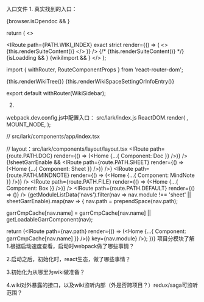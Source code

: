 入口文件
1.
真实找到的入口：
<!-- src/pc/app/index.tsx -->

<!-- src/pc/app/index.tsx -->
<Provider store={store}>
  {browser.isOpendoc && <OpendocApp />}
  <ConnectedRouter history={history} store={store}>
    <Layout />
  </ConnectedRouter>
  <MultiStageRenderContainer keepalive renderOnTimeout renderWhen={renderWhenBusinessDone}>
    <AppChunksPreloader />
  </MultiStageRenderContainer>
</Provider>

<!-- layout -->

<!-- 项目首页：
src/application/pc/components/route-main/RouteMain.tsx -->


<!-- wiki首页
src/application/pc/components/route-main/RouteMain.tsx -->

<!-- src/wiki/components/wiki-route-entry/index.tsx -->

<!-- src/wiki/components/WikiDetailV2/WikiDetailV2.tsx -->
return (
      <>
        <div className="wiki-space-content-container">
          <WikiSidebarV2 />
          <div className="wiki-space-right-area">
            <Switch>
              <IRoute
                path={PATH.WIKI_INDEX}
                exact
                strict
                render={() => (
                  <>
                    <WikiSuiteNavbar />
                    {this.renderSuiteContent()}
                  </>
                )}
              />
              <IRoute path={PATH.WIKI_SPACE_SETTING} exact strict component={SpaceSettingsV3} />
            </Switch>
            {/* <WikiSuiteNavbar />
            {this.renderSuiteContent()} */}
          </div>
        </div>
        {isLoadding && <Loading />}
        {wikiImport && <ProgressViewer />}
      </>
    );

<!-- 侧边栏WikiSidebarV2 -->
<!-- src/wiki/components/wiki-sidebar-v2/WikiSidebar.tsx -->
import { withRouter, RouteComponentProps } from 'react-router-dom';

 <WikiSidebarContainer>
    <SidebarHeader />
    <SidebarMainArea>
      {this.renderWikiTree()}
    </SidebarMainArea>
    <SidebarBottomArea>
      {this.renderWikiSpaceSettingOrInfoEntry()}
    </SidebarBottomArea>

  </WikiSidebarContainer>

export default withRouter(WikiSidebar);

<!-- src/wiki/components/wiki-sidebar-v2/wiki-sidebar-container/index.ts -->

<!-- src/wiki/components/wiki-sidebar-v2/wiki-sidebar-container/WikiSidebarContainerV2.tsx -->




2.
webpack.dev.config.js中配置入口：
src/lark/index.js
ReactDOM.render(
    <App store={store} history={history} />,
    MOUNT_NODE,
  );

// src/lark/components/app/index.tsx
<Provider store={store}>
<ConnectedRouter history={history} store={store}>
  <LayoutRoute />
</ConnectedRouter>
</Provider>


// layout：src/lark/components/layout/layout.tsx
<Switch>
<IRoute path={route.PATH.DOC} render={() => (<Home {...{ Component: Doc }} />)} />
{!sheetGarrEnable && <IRoute path={route.PATH.SHEET} render={() => (<Home {...{ Component: Sheet }} />)} />}
<IRoute path={route.PATH.MINDNOTE} render={() => (<Home {...{ Component: MindNote }} />)} />
<IRoute path={route.PATH.FILE} render={() => (<Home {...{ Component: Box }} />)} />
<IRoute path={route.PATH.DEFAULT} render={() => (<Default />)} />
{getModuleListData('navs').filter(nav => nav.module !== 'sheet' || sheetGarrEnable).map(nav => {
  nav.path = prependSpace(nav.path);

  garrCmpCache[nav.name] = garrCmpCache[nav.name] || getLoadableGarrComponent(nav);

  return (<IRoute
    path={nav.path}
    render={() => (<Home {...{ Component: garrCmpCache[nav.name] }} />)}
    key={nav.module}
  />);
})}
</Switch>
<IRoute path="/" component={OverlayManager} />
<RedirectRoutes />
项目分模块了解
1.根据启动速度查看，启动时webpack做了哪些事情？

2.启动之后，初始化时，react生态，做了哪些事情？

3.初始化为从哪里为wiki做准备？

4.wiki对外暴露的接口，以及wiki监听内部（外是否跨项目？）redux/saga可监听范围？


